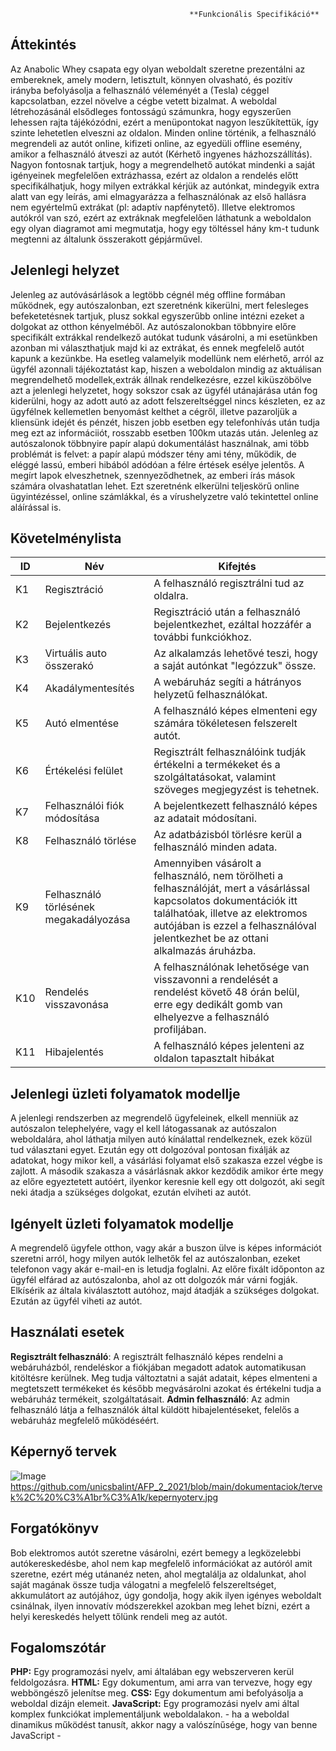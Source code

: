                                             **Funkcionális Specifikáció**

## Áttekintés

Az Anabolic Whey csapata egy olyan weboldalt szeretne prezentálni az embereknek, amely modern, letisztult, könnyen olvasható, és pozitív irányba befolyásolja a felhasználó véleményét a (Tesla) céggel kapcsolatban, ezzel növelve a cégbe vetett bizalmat.
A weboldal létrehozásánál elsődleges fontosságú számunkra, hogy egyszerűen lehessen rajta tájékózódni, ezért a menüpontokat nagyon leszűkítettük, így szinte lehetetlen elveszni az oldalon.
Minden online történik, a felhasználó megrendeli az autót online, kifizeti online, az egyedüli offline esemény, amikor a felhasználó átveszi az autót (Kérhető ingyenes házhozszállítás).
Nagyon fontosnak tartjuk, hogy a megrendelhető autókat mindenki a saját igényeinek megfelelően extrázhassa, ezért az oldalon a rendelés előtt specifikálhatjuk, hogy milyen extrákkal kérjük az autónkat, mindegyik extra alatt van egy leírás, ami elmagyarázza a felhasználónak az első hallásra nem egyértelmű extrákat (pl: adaptív napfénytető).
Illetve elektromos autókról van szó, ezért az extráknak megfelelően láthatunk a weboldalon egy olyan diagramot ami megmutatja, hogy egy töltéssel hány km-t tudunk megtenni az általunk összerakott gépjárművel.

## Jelenlegi helyzet

Jelenleg az autóvásárlások a legtöbb cégnél még offline formában működnek, egy autószalonban, ezt szeretnénk kikerülni, mert felesleges befeketetésnek tartjuk, plusz sokkal egyszerűbb online intézni ezeket a dolgokat az otthon kényelméből.
Az autószalonokban többnyire előre specifikált extrákkal rendelkező autókat tudunk vásárolni, a mi esetünkben azonban mi választhatjuk majd ki az extrákat, és ennek megfelelő autót kapunk a kezünkbe.
Ha esetleg valamelyik modellünk nem elérhető, arról az ügyfél azonnali tájékoztatást kap, hiszen a weboldalon mindig az aktuálisan megrendelhető modellek,extrák állnak rendelkezésre, ezzel kiküszöbölve azt a jelenlegi helyzetet, hogy sokszor csak az ügyfél utánajárása után fog kiderülni, hogy az adott autó az adott felszereltséggel nincs készleten, ez az ügyfélnek kellemetlen benyomást kelthet a cégről, illetve pazaroljük a kliensünk idejét és pénzét, hiszen jobb esetben egy telefonhívás után tudja meg ezt az informáciiót, rosszabb esetben 100km utazás után.
Jelenleg az autószalonok többnyire papír alapú dokumentálást használnak, ami több problémát is felvet: a papír alapú módszer tény ami tény, működik, de eléggé lassú, emberi hibából adódóan a félre értések esélye jelentős. A megírt lapok elveszhetnek, szennyeződhetnek, az emberi írás mások számára olvashatatlan lehet. 
Ezt szeretnénk elkerülni teljeskörű online ügyintézéssel, online számlákkal, és a vírushelyzetre való tekintettel online aláírással is.


## Követelménylista
ID | Név | Kifejtés
    -- | --- | --------
    K1 | Regisztráció | A felhasználó regisztrálni tud az oldalra.
    K2 | Bejelentkezés | Regisztráció után a felhasználó bejelentkezhet, ezáltal hozzáfér a további funkciókhoz.
    K3 | Virtuális auto összerakó | Az alkalamzás lehetővé teszi, hogy a saját autónkat "legózzuk" össze.
    K4 | Akadálymentesítés | A webáruház segíti a hátrányos helyzetű felhasználókat.
    K5 | Autó elmentése | A felhasználó képes elmenteni egy számára tökéletesen felszerelt autót.
    K6 | Értékelési felület | Regisztrált felhasználóink tudják értékelni a termékeket és a szolgáltatásokat, valamint szöveges megjegyzést is tehetnek.
    K7 | Felhasználói fiók módosítása | A bejelentkezett felhasználó képes az adatait módosítani.
    K8 | Felhasználó törlése | Az adatbázisból törlésre kerül a felhasználó minden adata.
    K9 | Felhasználó törlésének megakadályozása | Amennyiben vásárolt a felhasználó, nem törölheti a felhasználóját, mert a vásárlással kapcsolatos dokumentációk itt találhatóak, illetve az elektromos autójában is ezzel a felhasználóval jelentkezhet be az ottani alkalmazás áruházba.
    K10 | Rendelés visszavonása | A felhasználónak lehetősége van visszavonni a rendelését a rendelést követő 48 órán belül, erre egy dedikált gomb van elhelyezve a felhasználó profiljában.
    K11 | Hibajelentés | A felhasználó képes jelenteni az oldalon tapasztalt hibákat

## Jelenlegi üzleti folyamatok modellje
A jelenlegi rendszerben az megrendelő ügyfeleinek, elkell menniük az autószalon telephelyére, vagy el kell látogassanak az autószalon  weboldalára, ahol láthatja milyen autó kínálattal rendelkeznek, ezek közül tud választani egyet. Ezután egy ott dolgozóval pontosan fixálják az adatokat, hogy mikor kell, a vásárlási folyamat első szakasza ezzel végbe is zajlott. A második szakasza a vásárlásnak akkor kezdődik amikor érte megy az előre egyeztetett autóért, ilyenkor keresnie kell egy ott dolgozót, aki segít neki átadja a szükséges dolgokat, ezután elviheti az autót.


## Igényelt üzleti folyamatok modellje

A megrendelő ügyfele otthon, vagy akár a buszon ülve is képes információt szeretni arról, hogy milyen autók lelhetők fel az autószalonban, ezeket telefonon vagy akár e-mail-en is letudja foglalni. Az előre fixált időponton az ügyfél elfárad az autószalonba, ahol az ott dolgozók már várni fogják. Elkísérik az általa kiválasztott autóhoz, majd átadják a szükséges dolgokat. Ezután az ügyfél viheti az autót.

## Használati esetek

 **Regisztrált felhasználó**: A regisztrált felhasználó képes rendelni a webáruházból, rendeléskor a fiókjában megadott adatok automatikusan kitöltésre kerülnek. Meg tudja változtatni a saját adatait, képes elmenteni a megtetszett termékeket és később megvásárolni azokat és értékelni tudja a webáruház termékeit, szolgáltatásait.
 **Admin felhasználó**: Az admin felhasználó látja a felhasználók által küldött hibajelentéseket, felelős a webáruház megfelelő működéséért.

## Képernyő tervek
![Image](https://github.com/unicsbalint/AFP_2_2021/blob/main/dokumentaciok/tervek%2C%20%C3%A1br%C3%A1k/kepernyoterv.jpg)
https://github.com/unicsbalint/AFP_2_2021/blob/main/dokumentaciok/tervek%2C%20%C3%A1br%C3%A1k/kepernyoterv.jpg
## Forgatókönyv
Bob elektromos autót szeretne vásárolni, ezért bemegy a legközelebbi autókereskedésbe, ahol nem kap megfelelő információkat az autóról amit szeretne, ezért még utánanéz neten, ahol megtalálja az oldalunkat, ahol saját magának össze tudja válogatni a megfelelő felszereltséget, akkumulátort az autójához,
úgy gondolja, hogy akik ilyen igényes weboldalt csinálnak, ilyen innovatív módszerekkel azokban meg lehet bízni, ezért a helyi kereskedés helyett
tőlünk rendeli meg az autót.


## Fogalomszótár
**PHP:** 	Egy programozási nyelv, ami általában egy webszerveren kerül feldolgozásra.
**HTML:**	Egy dokumentum, ami arra van tervezve, hogy egy webböngésző jelenítse meg.
**CSS:** 	Egy dokumentum ami befolyásolja a weboldal dizájn elemeit.
**JavaScript:** Egy programozási nyelv ami által komplex funkciókat implementáljunk weboldalakon. - ha a weboldal dinamikus működést tanusít, akkor nagy a valószínűsége, hogy van benne JavaScript -


